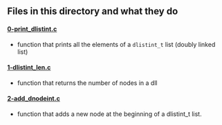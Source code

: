 ## Files in this directory and what they do
#### [0-print_dlistint.c](./0-print_dlistint.c)
- function that prints all the elements of a `dlistint_t` list (doubly linked list)

#### [1-dlistint_len.c](./1-dlistint_len.c)
- function that returns the number of nodes in a dll

#### [2-add_dnodeint.c](./2-add_dnodeint.c)
- function that adds a new node at the beginning of a dlistint_t list.
